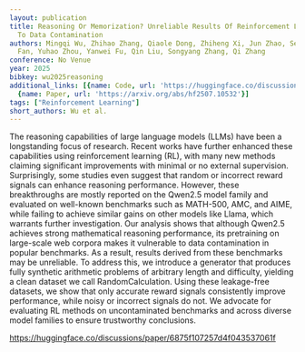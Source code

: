 ```yaml
---
layout: publication
title: Reasoning Or Memorization? Unreliable Results Of Reinforcement Learning Due
  To Data Contamination
authors: Mingqi Wu, Zhihao Zhang, Qiaole Dong, Zhiheng Xi, Jun Zhao, Senjie Jin, Xiaoran
  Fan, Yuhao Zhou, Yanwei Fu, Qin Liu, Songyang Zhang, Qi Zhang
conference: No Venue
year: 2025
bibkey: wu2025reasoning
additional_links: [{name: Code, url: 'https://huggingface.co/discussions/paper/6875f107257d4f043537061f'},
  {name: Paper, url: 'https://arxiv.org/abs/hf2507.10532'}]
tags: ["Reinforcement Learning"]
short_authors: Wu et al.
---
```

The reasoning capabilities of large language models (LLMs) have been a longstanding focus of research. Recent works have further enhanced these capabilities using reinforcement learning (RL), with many new methods claiming significant improvements with minimal or no external supervision. Surprisingly, some studies even suggest that random or incorrect reward signals can enhance reasoning performance. However, these breakthroughs are mostly reported on the Qwen2.5 model family and evaluated on well-known benchmarks such as MATH-500, AMC, and AIME, while failing to achieve similar gains on other models like Llama, which warrants further investigation. Our analysis shows that although Qwen2.5 achieves strong mathematical reasoning performance, its pretraining on large-scale web corpora makes it vulnerable to data contamination in popular benchmarks. As a result, results derived from these benchmarks may be unreliable. To address this, we introduce a generator that produces fully synthetic arithmetic problems of arbitrary length and difficulty, yielding a clean dataset we call RandomCalculation. Using these leakage-free datasets, we show that only accurate reward signals consistently improve performance, while noisy or incorrect signals do not. We advocate for evaluating RL methods on uncontaminated benchmarks and across diverse model families to ensure trustworthy conclusions.

https://huggingface.co/discussions/paper/6875f107257d4f043537061f
